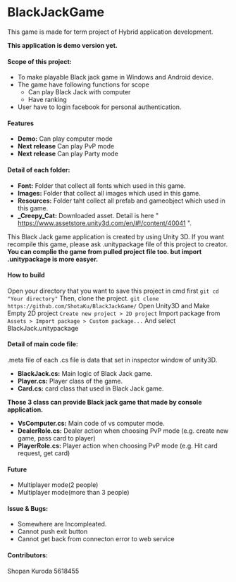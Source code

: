 # BlackJackGame
This game is made for term project of Hybrid application development.

__This application is demo version yet.__

#### Scope of this project:
 - To make playable Black jack game in Windows and Android device.
 - The game have following functions for scope
    - Can play Black Jack with computer
    - Have ranking
 - User have to login facebook for personal authentication.
 
#### Features
 - **Demo:**         Can play computer mode
 - **Next release**  Can play PvP mode
 - **Next release**  Can play Party mode

#### Detail of each folder:
 - **Font:**        Folder that collect all fonts which used in this game.
 - **Images:**      Folder that collect all images which used in this game.
 - **Resources:**   Folder taht collect all prefab and gameobject which used in this game.
 - **_Creepy_Cat:** Downloaded asset. Detail is here " https://www.assetstore.unity3d.com/en/#!/content/40041 ".
 
 
 This Black Jack game application is created by using Unity 3D.
 If you want recompile this game, please ask .unitypackage file of this project to creator.
 **You can complie the game from pulled project file too. but import .unitypackage is more easyer.**
 
 #### How to build
 Open your directory that you want to save this project in cmd first <Enter>
 `git cd "Your directory"`<Enter>
 Then, clone the project.<Enter>
 `git clone https://github.com/ShotaKu/BlackJackGame/`<Enter>
 Open Unity3D and Make Empty 2D project<Enter>
 `Create new project > 2D project`<Enter>
 Import package from<Enter>
 `Assets > Import package > Custom package...`<Enter>
 And select BlackJack.unitypackage<Enter>
 
 #### Detail of main code file:
 .meta file of each .cs file is data that set in inspector window of unity3D.
  - **BlackJack.cs:** Main logic of Black Jack game.
  - **Player.cs:** Player class of the game.
  - **Card.cs:** card class that used in Black Jack game.
  
**Those 3 class can provide Black jack game that made by console application.**
  - **VsComputer.cs:**    Main code of vs computer mode.
  - **DealerRole.cs:**    Dealer action when choosing PvP mode (e.g. create new game, pass card to player)
  - **PlayerRole.cs:**    Player action when choosing PvP mode (e.g. Hit card request, get card)
#### Future
 - Multiplayer mode(2 people)
 - Multiplayer mode(more than 3 people)
#### Issue & Bugs:
 - Somewhere are Incompleated.
 - Cannot push exit button
 - Cannot get back from connecton error to web service

#### Contributors:
Shopan Kuroda 5618455
